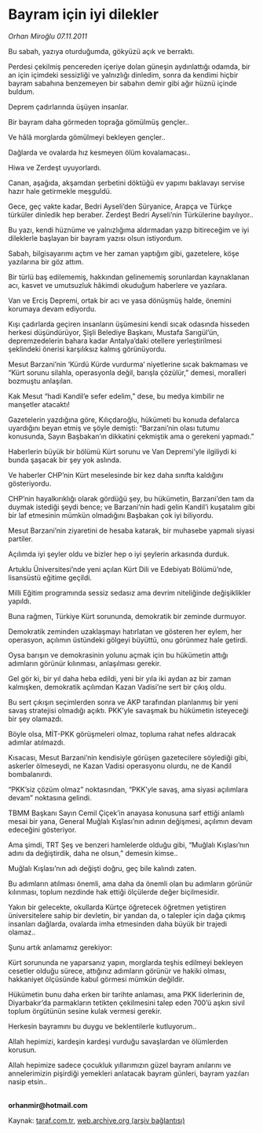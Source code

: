 # Bayram için iyi dilekler

*Orhan Miroğlu 07.11.2011*

<div class="yazi"><p>Bu sabah, yazıya oturduğumda, gökyüzü açık ve berraktı. </p>
<p>Perdesi çekilmiş pencereden içeriye dolan güneşin aydınlattığı odamda, bir an için içimdeki sessizliği ve yalnızlığı dinledim, sonra da kendimi hiçbir bayram sabahına benzemeyen bir sabahın demir gibi ağır hüznü içinde buldum.</p>
<p>Deprem çadırlarında üşüyen insanlar.</p>
<p>Bir bayram daha görmeden toprağa gömülmüş gençler..</p>
<p>Ve hâlâ morglarda gömülmeyi bekleyen gençler..</p>
<p>Dağlarda ve ovalarda hız kesmeyen ölüm kovalamacası..</p>
<p>Hiwa ve Zerdeşt uyuyorlardı. </p>
<p>Canan, aşağıda, akşamdan şerbetini döktüğü ev yapımı baklavayı servise hazır hale getirmekle meşguldü.</p>
<p>Gece, geç vakte kadar, Bedri Ayseli’den Süryanice, Arapça ve Türkçe türküler dinledik hep beraber. Zerdeşt Bedri Ayseli’nin Türkülerine bayılıyor.. </p>
<p>Bu yazı, kendi hüznüme ve yalnızlığıma aldırmadan yazıp bitireceğim ve iyi dileklerle başlayan bir bayram yazısı olsun istiyordum. </p>
<p>Sabah, bilgisayarımı açtım ve her zaman yaptığım gibi, gazetelere, köşe yazılarına bir göz attım. </p>
<p>Bir türlü baş edilememiş, hakkından gelinememiş sorunlardan kaynaklanan acı, kasvet ve umutsuzluk hâkimdi okuduğum haberlere ve yazılara.</p>
<p>Van ve Erciş Depremi, ortak bir acı ve yasa dönüşmüş halde, önemini korumaya devam ediyordu.</p>
<p>Kışı çadırlarda geçiren insanların üşümesini kendi sıcak odasında hisseden herkesi düşündürüyor, Şişli Belediye Başkanı, Mustafa Sarıgül’ün, depremzedelerin bahara kadar Antalya’daki otellere yerleştirilmesi şeklindeki önerisi karşılıksız kalmış görünüyordu.</p>
<p>Mesut Barzani’nin ‘Kürdü Kürde vurdurma’ niyetlerine sıcak bakmaması ve “Kürt sorunu silahla, operasyonla değil, barışla çözülür,” demesi, moralleri bozmuştu anlaşılan.</p>
<p>Kak Mesut “hadi Kandil’e sefer edelim,” dese, bu medya kimbilir ne manşetler atacaktı!</p>
<p>Gazetelerin yazdığına göre, Kılıçdaroğlu, hükümeti bu konuda defalarca uyardığını beyan etmiş ve şöyle demişti: “Barzani’nin olası tutumu konusunda, Sayın Başbakan’ın dikkatini çekmiştik ama o gerekeni yapmadı.”</p>
<p>Haberlerin büyük bir bölümü Kürt sorunu ve Van Depremi’yle ilgiliydi ki bunda şaşacak bir şey yok aslında.</p>
<p>Ve haberler CHP’nin Kürt meselesinde bir kez daha sınıfta kaldığını gösteriyordu.</p>
<p>CHP’nin hayalkırıklığı olarak gördüğü şey, bu hükümetin, Barzani’den tam da duymak istediği şeydi bence; ve Barzani’nin hadi gelin Kandil’i kuşatalım gibi bir laf etmesinin mümkün olmadığını Başbakan çok iyi biliyordu.</p>
<p>Mesut Barzani’nin ziyaretini de hesaba katarak, bir muhasebe yapmalı siyasi partiler.</p>
<p>Açılımda iyi şeyler oldu ve bizler hep o iyi şeylerin arkasında durduk.</p>
<p>Artuklu Üniversitesi’nde yeni açılan Kürt Dili ve Edebiyatı Bölümü’nde, lisansüstü eğitime geçildi.</p>
<p>Milli Eğitim programında sessiz sedasız ama devrim niteliğinde değişiklikler yapıldı.</p>
<p>Buna rağmen, Türkiye Kürt sorununda, demokratik bir zeminde durmuyor.</p>
<p>Demokratik zeminden uzaklaşmayı hatırlatan ve gösteren her eylem, her operasyon, açılımın üstündeki gölgeyi büyüttü, onu görünmez hale getirdi. </p>
<p>Oysa barışın ve demokrasinin yolunu açmak için bu hükümetin attığı adımların görünür kılınması, anlaşılması gerekir.</p>
<p>Gel gör ki, bir yıl daha heba edildi, yeni bir yıla iki aydan az bir zaman kalmışken, demokratik açılımdan Kazan Vadisi’ne sert bir çıkış oldu. </p>
<p>Bu sert çıkışın seçimlerden sonra ve AKP tarafından planlanmış bir yeni savaş stratejisi olmadığı açıktı. PKK’yle savaşmak bu hükümetin isteyeceği bir şey olamazdı. </p>
<p>Böyle olsa, MİT-PKK görüşmeleri olmaz, topluma rahat nefes aldıracak adımlar atılmazdı.</p>
<p>Kısacası, Mesut Barzani’nin kendisiyle görüşen gazetecilere söylediği gibi, askerler ölmeseydi, ne Kazan Vadisi operasyonu olurdu, ne de Kandil bombalanırdı.</p>
<p>“PKK’siz çözüm olmaz” noktasından, “PKK’yle savaş, ama siyasi açılımlara devam” noktasına gelindi.</p>
<p>TBMM Başkanı Sayın Cemil Çiçek’in anayasa konusuna sarf ettiği anlamlı mesai bir yana, General Muğlalı Kışlası’nın adının değişmesi, açılımın devam edeceğini gösteriyor. </p>
<p>Ama şimdi, TRT Şeş ve benzeri hamlelerde olduğu gibi, “Muğlalı Kışlası’nın adını da değiştirdik, daha ne olsun,” demesin kimse..</p>
<p>Muğlalı Kışlası’nın adı değişti doğru, geç bile kalındı zaten.</p>
<p>Bu adımların atılması önemli, ama daha da önemli olan bu adımların görünür kılınması, toplum nezdinde hak ettiği ölçülerde değer biçilmesidir.</p>
<p>Yakın bir gelecekte, okullarda Kürtçe öğretecek öğretmen yetiştiren üniversitelere sahip bir devletin, bir yandan da, o talepler için dağa çıkmış insanları dağlarda, ovalarda imha etmesinden daha büyük bir trajedi olamaz..</p>
<p>Şunu artık anlamamız gerekiyor:</p>
<p>Kürt sorununda ne yaparsanız yapın, morglarda teşhis edilmeyi bekleyen cesetler olduğu sürece, attığınız adımların görünür ve hakiki olması, hakkaniyet ölçüsünde kabul görmesi mümkün değildir.</p>
<p>Hükümetin bunu daha erken bir tarihte anlaması, ama PKK liderlerinin de, Diyarbakır’da parmakların tetikten çekilmesini talep eden 700’ü aşkın sivil toplum örgütünün sesine kulak vermesi gerekir.</p>
<p>Herkesin bayramını bu duygu ve beklentilerle kutluyorum..</p>
<p>Allah hepimizi, kardeşin kardeşi vurduğu savaşlardan ve ölümlerden korusun.</p>
<p>Allah hepimize sadece çocukluk yıllarımızın güzel bayram anılarını ve annelerimizin pişirdiği yemekleri anlatacak bayram günleri, bayram yazıları nasip etsin..</p>
<p><b><br/>orhanmir@hotmail.com</b></p>
</div>

Kaynak: [taraf.com.tr](http://www.taraf.com.tr/orhan-miroglu/makale-bayram-icin-iyi-dilekler.htm), [web.archive.org (arşiv bağlantısı)](http://web.archive.org/web/20130722003042/http://www.taraf.com.tr/orhan-miroglu/makale-bayram-icin-iyi-dilekler.htm)
